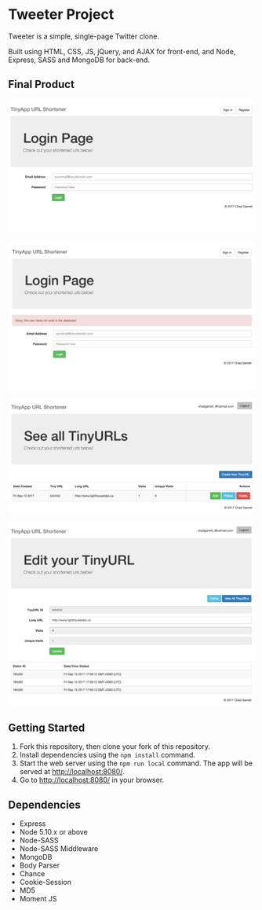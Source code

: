 # Tweeter Project

Tweeter is a simple, single-page Twitter clone.

Built using HTML, CSS, JS, jQuery, and AJAX for front-end, and Node, Express, SASS and MongoDB for back-end.

## Final Product

!["Screenshot of Login Form"](https://github.com/chadder04/TinyApp/blob/master/docs/login-page.png)

!["Screenshot of Registration Form"](https://github.com/chadder04/TinyApp/blob/master/docs/login-page-error.png)

!["Screenshot of Compose Tweets"](https://github.com/chadder04/TinyApp/blob/master/docs/urls-page.png)

!["Screenshot of Tweets"](https://github.com/chadder04/TinyApp/blob/master/docs/edit-page.png)

## Getting Started

1. Fork this repository, then clone your fork of this repository.
2. Install dependencies using the `npm install` command.
3. Start the web server using the `npm run local` command. The app will be served at <http://localhost:8080/>.
4. Go to <http://localhost:8080/> in your browser.

## Dependencies

- Express
- Node 5.10.x or above
- Node-SASS
- Node-SASS Middleware
- MongoDB
- Body Parser
- Chance
- Cookie-Session
- MD5
- Moment JS